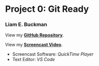 # Project 0: Git Ready

### Liam E. Buckman

View my [**GitHub Repository**](https://github.com/lebuckman?tab=repositories).

View my [**Screencast Video**]().  

* Screencast Software: _QuickTime Player_
* Text Editor: _VS Code_
